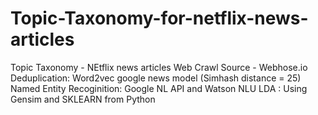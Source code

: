 # Topic-Taxonomy-for-netflix-news-articles
Topic Taxonomy - NEtflix news articles
Web Crawl Source - Webhose.io
Deduplication: Word2vec google news model (Simhash distance = 25)
Named Entity Recoginition: Google NL API and Watson NLU
LDA : Using Gensim and SKLEARN from Python
